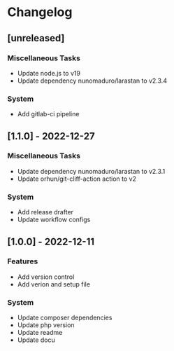 # Changelog
## [unreleased]

### Miscellaneous Tasks

- Update node.js to v19
- Update dependency nunomaduro/larastan to v2.3.4

### System

- Add gitlab-ci pipeline

## [1.1.0] - 2022-12-27

### Miscellaneous Tasks

- Update dependency nunomaduro/larastan to v2.3.1
- Update orhun/git-cliff-action action to v2

### System

- Add release drafter
- Update workflow configs

## [1.0.0] - 2022-12-11

### Features

- Add version control
- Add verion and setup file

### System

- Update composer dependencies
- Update php version
- Update readme
- Update docu

<!-- generated by git-cliff -->
